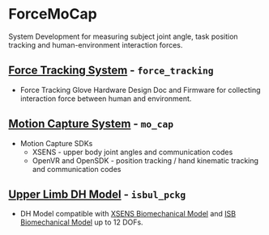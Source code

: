 # ForceMoCap
System Development for measuring subject joint angle, task position tracking and human-environment interaction forces.

## [Force Tracking System](https://github.com/UniMelbHumanRoboticsLab/ForceMoCap/tree/main/force_tracking) - `force_tracking`
- Force Tracking Glove Hardware Design Doc and Firmware for collecting interaction force between human and environment.

## [Motion Capture System](https://github.com/UniMelbHumanRoboticsLab/ForceMoCap/tree/main/mo_cap)  - `mo_cap`
- Motion Capture SDKs
    - XSENS - upper body joint angles and communication codes
    - OpenVR and OpenSDK - position tracking / hand kinematic tracking and communication codes

## [Upper Limb DH Model](https://github.com/UniMelbHumanRoboticsLab/ForceMoCap/tree/main/isbul_pckg)  - `isbul_pckg`
- DH Model compatible with [XSENS Biomechanical Model](https://base.movella.com/s/article/MVN-Biomechanical-Model?language=en_US) and [ISB Biomechanical Model](https://www.sciencedirect.com/science/article/pii/S002192900400301X?via%3Dihub) up to 12 DOFs.
